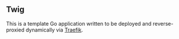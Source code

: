 Twig
-----

This is a template Go application written to be deployed and reverse-proxied dynamically via [Traefik](https://traefik.io/).
